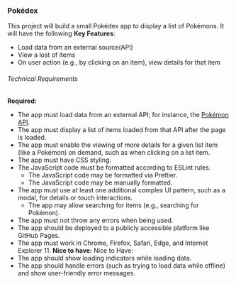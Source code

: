 ### Pokédex ###
This project will build a small Pokédex app to display a list of Pokémons. It will have the following **Key Features**:
- Load data from an external source(API)
- View a lost of items
- On user action (e.g., by clicking on an item), view details for that item

###### Technical Requirements ######
**Required:**
- The app must load data from an external API; for instance, the [Pokémon API](https://pokeapi.co/).
- The app must display a list of items loaded from that API after the page is loaded.
- The app must enable the viewing of more details for a given list item (like a Pokémon) on
demand, such as when clicking on a list item.
- The app must have CSS styling.
- The JavaScript code must be formatted according to ESLint rules.
  - The JavaScript code may be formatted via Prettier.
  - The JavaScript code may be manually formatted.
- The app must use at least one additional complex UI pattern, such as a modal, for details or
touch interactions.
  - The app may allow searching for items (e.g., searching for Pokémon).
- The app must not throw any errors when being used.
- The app should be deployed to a publicly accessible platform like GitHub Pages.
- The app must work in Chrome, Firefox, Safari, Edge, and Internet Explorer 11.
**Nice to have:**
Nice to Have:
- The app should show loading indicators while loading data.
- The app should handle errors (such as trying to load data while offline) and show user-friendly
error messages.

